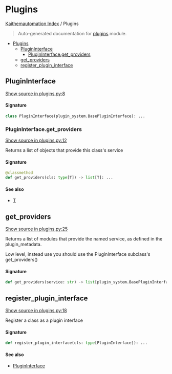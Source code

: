 # Plugins

[Kaithemautomation Index](./README.md#kaithemautomation-index) / Plugins

> Auto-generated documentation for [plugins](../../../api/plugins.py) module.

- [Plugins](#plugins)
  - [PluginInterface](#plugininterface)
    - [PluginInterface.get_providers](#plugininterfaceget_providers)
  - [get_providers](#get_providers)
  - [register_plugin_interface](#register_plugin_interface)

## PluginInterface

[Show source in plugins.py:8](../../../api/plugins.py#L8)

#### Signature

```python
class PluginInterface(plugin_system.BasePluginInterface): ...
```

### PluginInterface.get_providers

[Show source in plugins.py:12](../../../api/plugins.py#L12)

Returns a list of objects that provide this class's service

#### Signature

```python
@classmethod
def get_providers(cls: type[T]) -> list[T]: ...
```

#### See also

- [T](#t)



## get_providers

[Show source in plugins.py:25](../../../api/plugins.py#L25)

Returns a list of modules that provide the named service,
as defined in the plugin_metadata.

Low level, instead use you should use the PluginInterface subclass's
get_providers()

#### Signature

```python
def get_providers(service: str) -> list[plugin_system.BasePluginInterface]: ...
```



## register_plugin_interface

[Show source in plugins.py:18](../../../api/plugins.py#L18)

Register a class as a plugin interface

#### Signature

```python
def register_plugin_interface(cls: type[PluginInterface]): ...
```

#### See also

- [PluginInterface](#plugininterface)